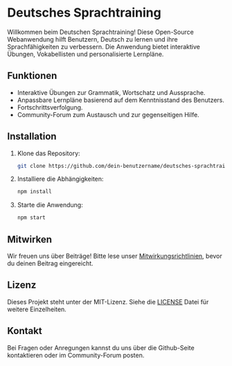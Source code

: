 # Deutsches Sprachtraining

Willkommen beim Deutschen Sprachtraining! Diese Open-Source Webanwendung hilft Benutzern, Deutsch zu lernen und ihre Sprachfähigkeiten zu verbessern. Die Anwendung bietet interaktive Übungen, Vokabellisten und personalisierte Lernpläne.

## Funktionen
- Interaktive Übungen zur Grammatik, Wortschatz und Aussprache.
- Anpassbare Lernpläne basierend auf dem Kenntnisstand des Benutzers.
- Fortschrittsverfolgung.
- Community-Forum zum Austausch und zur gegenseitigen Hilfe.

## Installation
1. Klone das Repository:
   ```bash
   git clone https://github.com/dein-benutzername/deutsches-sprachtraining.git
   ```
2. Installiere die Abhängigkeiten:
   ```bash
   npm install
   ```
3. Starte die Anwendung:
   ```bash
   npm start
   ```

## Mitwirken
Wir freuen uns über Beiträge! Bitte lese unser [Mitwirkungsrichtlinien](CONTRIBUTING.md), bevor du deinen Beitrag eingereicht.

## Lizenz
Dieses Projekt steht unter der MIT-Lizenz. Siehe die [LICENSE](LICENSE) Datei für weitere Einzelheiten.

## Kontakt
Bei Fragen oder Anregungen kannst du uns über die Github-Seite kontaktieren oder im Community-Forum posten.